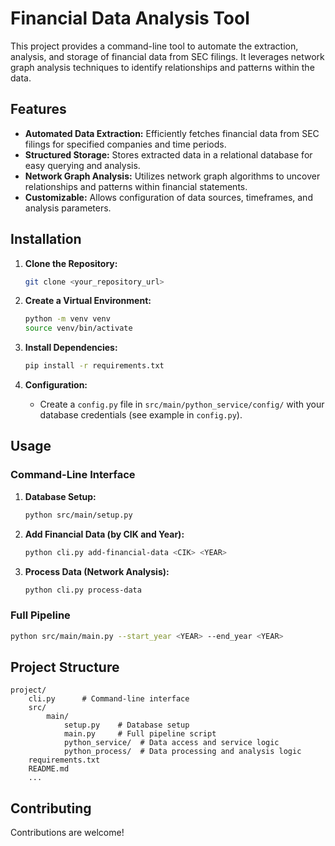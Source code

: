 # Financial Data Analysis Tool

This project provides a command-line tool to automate the extraction, analysis, and storage of financial data from SEC filings. It leverages network graph analysis techniques to identify relationships and patterns within the data.

## Features

- **Automated Data Extraction:**  Efficiently fetches financial data from SEC filings for specified companies and time periods.
- **Structured Storage:** Stores extracted data in a relational database for easy querying and analysis.
- **Network Graph Analysis:** Utilizes network graph algorithms to uncover relationships and patterns within financial statements.
- **Customizable:** Allows configuration of data sources, timeframes, and analysis parameters.

## Installation

1. **Clone the Repository:**
   ```bash
   git clone <your_repository_url>
   ```

2. **Create a Virtual Environment:**
   ```bash
   python -m venv venv
   source venv/bin/activate
   ```

3. **Install Dependencies:**
   ```bash
   pip install -r requirements.txt
   ```

4. **Configuration:**
   - Create a `config.py` file in `src/main/python_service/config/` with your database credentials (see example in `config.py`).

## Usage

### Command-Line Interface

1. **Database Setup:**
   ```bash
   python src/main/setup.py
   ```

2. **Add Financial Data (by CIK and Year):**
   ```bash
   python cli.py add-financial-data <CIK> <YEAR> 
   ```

3. **Process Data (Network Analysis):**
   ```bash
   python cli.py process-data
   ```

### Full Pipeline

```bash
python src/main/main.py --start_year <YEAR> --end_year <YEAR>
```

## Project Structure

```
project/
    cli.py      # Command-line interface
    src/
        main/
            setup.py    # Database setup
            main.py     # Full pipeline script
            python_service/  # Data access and service logic
            python_process/  # Data processing and analysis logic
    requirements.txt
    README.md  
    ...
```

## Contributing

Contributions are welcome! 
